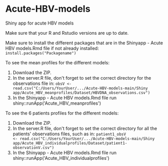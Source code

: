 # Acute-HBV-models
Shiny app for acute HBV models

Make sure that your R and Rstudio versions are up to date.

Make sure to install the different packages that are in the Shinyapp - Acute HBV models.Rmd file if not already installed: <code>install.packages("Packagename")</code>

To see the mean profiles for the different models: 
1. Download the ZIP.
2. In the server.R file, don't forget to set the correct directory for the observations file in:
   <code>obsV <- read.csv("C:/Users/YourUser/.../Acute-HBV-models-main/Shiny app/Acute_HBV_meanprofiles/Dataset/HBVDNA_observations.csv")</code>
3. In the Shinyapp - Acute HBV models.Rmd file run shiny::runApp('Acute_HBV_meanprofiles')

To see the 6 patients profiles for the different models:  
1. Download the ZIP.
2. In the server.R file, don't forget to set the correct directory for all the patients' observations files, such as in:
   <code>patient1_obsV <- read.csv("C:/Users/YourUser/.../Acute-HBV-models-main/Shiny app/Acute_HBV_individualprofiles/Dataset/patient1-observationV.csv")</code>
3. In the Shinyapp - Acute HBV models.Rmd file run shiny::runApp('Acute_HBV_individualprofiles')

